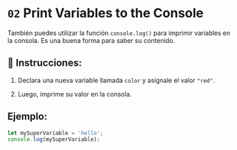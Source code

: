# `02` Print Variables to the Console

También puedes utilizar la función `console.log()` para imprimir variables en la consola. Es una buena forma para saber su contenido.

## 📝 Instrucciones:

1. Declara una nueva variable llamada `color` y asígnale el valor `"red"`.

2. Luego, imprime su valor en la consola.

## Ejemplo:

```js
let mySuperVariable = 'hello';
console.log(mySuperVariable);
```

